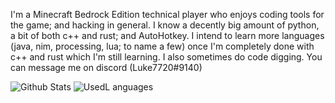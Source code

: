 I'm a Minecraft Bedrock Edition technical player who enjoys coding tools for the game; and hacking in general. I know a decently big amount of python, a bit of both c++ and rust; and AutoHotkey. I intend to learn more languages (java, nim, processing, lua; to name a few) once I'm completely done with c++ and rust which I'm still learning.  I also sometimes do code digging. You can message me on discord (Luke7720#9140)

![Github Stats](https://github-readme-stats.vercel.app/api/?username=0x4c37373230&show_icons=true&count_private=true&theme=monokai)
![UsedL anguages](https://github-readme-stats.vercel.app/api/top-langs/?username=0x4c37373230&show_icons=true&count_private=true&theme=monokai&langs_count=10&layout=compact)

